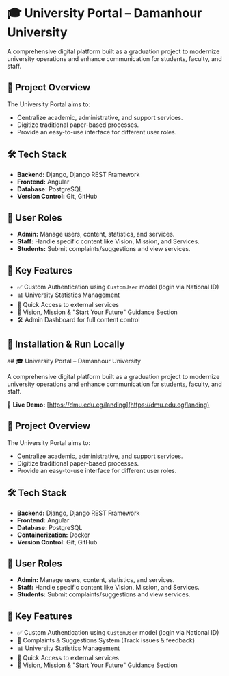 # 🎓 University Portal – Damanhour University

A comprehensive digital platform built as a graduation project to modernize university operations and enhance communication for students, faculty, and staff.

## 🚀 Project Overview

The University Portal aims to:
- Centralize academic, administrative, and support services.
- Digitize traditional paper-based processes.
- Provide an easy-to-use interface for different user roles.

## 🛠️ Tech Stack

- **Backend:** Django, Django REST Framework
- **Frontend:** Angular
- **Database:** PostgreSQL
- **Version Control:** Git, GitHub

## 👥 User Roles

- **Admin:** Manage users, content, statistics, and services.
- **Staff:** Handle specific content like Vision, Mission, and Services.
- **Students:** Submit complaints/suggestions and view services.

## 🔑 Key Features

- ✅ Custom Authentication using `CustomUser` model (login via National ID)
- 📊 University Statistics Management
- 🔗 Quick Access to external services
- 🧭 Vision, Mission & "Start Your Future" Guidance Section
- 🛠️ Admin Dashboard for full content control

## 🧪 Installation & Run Locally
a# 🎓 University Portal – Damanhour University

A comprehensive digital platform built as a graduation project to modernize university operations and enhance communication for students, faculty, and staff.

🔗 **Live Demo:** [https://dmu.edu.eg/landing](https://dmu.edu.eg/landing)

## 🚀 Project Overview

The University Portal aims to:
- Centralize academic, administrative, and support services.
- Digitize traditional paper-based processes.
- Provide an easy-to-use interface for different user roles.

## 🛠️ Tech Stack

- **Backend:** Django, Django REST Framework
- **Frontend:** Angular
- **Database:** PostgreSQL
- **Containerization:** Docker
- **Version Control:** Git, GitHub

## 👥 User Roles

- **Admin:** Manage users, content, statistics, and services.
- **Staff:** Handle specific content like Vision, Mission, and Services.
- **Students:** Submit complaints/suggestions and view services.

## 🔑 Key Features

- ✅ Custom Authentication using `CustomUser` model (login via National ID)
- 📨 Complaints & Suggestions System (Track issues & feedback)
- 📊 University Statistics Management
- 🔗 Quick Access to external services
- 🧭 Vision, Mission & "Start Your Future" Guidance Section



